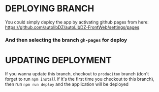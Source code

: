 # DEPLOYING BRANCH
You could simply deploy the app by activating github pages from here:
https://github.com/autolibDZ/autoLibDZ-FrontWeb/settings/pages
### And then selecting the branch `gh-pages` for deploy
# UPDATING DEPLOYMENT
If you wanna update this branch, checkout to `produciton` branch (don't forget to run `npm install` if it's the first time you checkout to this branch), then run `npm run deploy` and the application will be deployed
